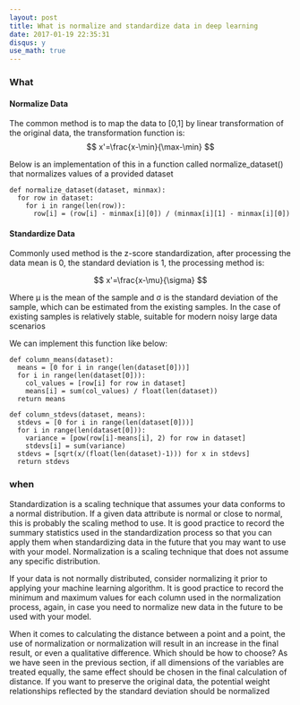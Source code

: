 ```yaml
---
layout: post
title: What is normalize and standardize data in deep learning
date: 2017-01-19 22:35:31
disqus: y
use_math: true
---
```

### What
#### Normalize Data  
The common method is to map the data to [0,1] by linear transformation of the original data, the transformation function is:
$$
x'=\frac{x-\min}{\max-\min}
$$

Below is an implementation of this in a function called normalize_dataset() that normalizes values of a provided dataset

    def normalize_dataset(dataset, minmax):
      for row in dataset:
        for i in range(len(row)):
          row[i] = (row[i] - minmax[i][0]) / (minmax[i][1] - minmax[i][0])



#### Standardize Data
Commonly used method is the z-score standardization, after processing the data mean is 0, the standard deviation is 1, the processing method is:

$$
x'=\frac{x-\mu}{\sigma}
$$

Where μ is the mean of the sample and σ is the standard deviation of the sample, which can be estimated from the existing samples. In the case of existing samples is relatively stable, suitable for modern noisy large data scenarios

We can implement this function like below:

    def column_means(dataset):
      means = [0 for i in range(len(dataset[0]))]
      for i in range(len(dataset[0])):
        col_values = [row[i] for row in dataset]
        means[i] = sum(col_values) / float(len(dataset))
      return means

    def column_stdevs(dataset, means):
      stdevs = [0 for i in range(len(dataset[0]))]
      for i in range(len(dataset[0])):
        variance = [pow(row[i]-means[i], 2) for row in dataset]
        stdevs[i] = sum(variance)
      stdevs = [sqrt(x/(float(len(dataset)-1))) for x in stdevs]
      return stdevs

### when
Standardization is a scaling technique that assumes your data conforms to a normal distribution. If a given data attribute is normal or close to normal, this is probably the scaling method to use. It is good practice to record the summary statistics used in the standardization process so that you can apply them when standardizing data in the future that you may want to use with your model. Normalization is a scaling technique that does not assume any specific distribution.

If your data is not normally distributed, consider normalizing it prior to applying your machine learning algorithm. It is good practice to record the minimum and maximum values for each column used in the normalization process, again, in case you need to normalize new data in the future to be used with your model.

When it comes to calculating the distance between a point and a point, the use of normalization or normalization will result in an increase in the final result, or even a qualitative difference. Which should be how to choose?
As we have seen in the previous section, if all dimensions of the variables are treated equally, the same effect should be chosen in the final calculation of distance.
If you want to preserve the original data, the potential weight relationships reflected by the standard deviation should be normalized
